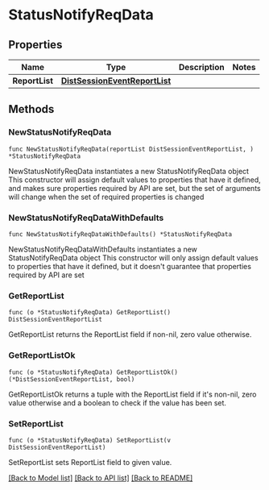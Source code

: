 # StatusNotifyReqData

## Properties

Name | Type | Description | Notes
------------ | ------------- | ------------- | -------------
**ReportList** | [**DistSessionEventReportList**](DistSessionEventReportList.md) |  | 

## Methods

### NewStatusNotifyReqData

`func NewStatusNotifyReqData(reportList DistSessionEventReportList, ) *StatusNotifyReqData`

NewStatusNotifyReqData instantiates a new StatusNotifyReqData object
This constructor will assign default values to properties that have it defined,
and makes sure properties required by API are set, but the set of arguments
will change when the set of required properties is changed

### NewStatusNotifyReqDataWithDefaults

`func NewStatusNotifyReqDataWithDefaults() *StatusNotifyReqData`

NewStatusNotifyReqDataWithDefaults instantiates a new StatusNotifyReqData object
This constructor will only assign default values to properties that have it defined,
but it doesn't guarantee that properties required by API are set

### GetReportList

`func (o *StatusNotifyReqData) GetReportList() DistSessionEventReportList`

GetReportList returns the ReportList field if non-nil, zero value otherwise.

### GetReportListOk

`func (o *StatusNotifyReqData) GetReportListOk() (*DistSessionEventReportList, bool)`

GetReportListOk returns a tuple with the ReportList field if it's non-nil, zero value otherwise
and a boolean to check if the value has been set.

### SetReportList

`func (o *StatusNotifyReqData) SetReportList(v DistSessionEventReportList)`

SetReportList sets ReportList field to given value.



[[Back to Model list]](../README.md#documentation-for-models) [[Back to API list]](../README.md#documentation-for-api-endpoints) [[Back to README]](../README.md)


